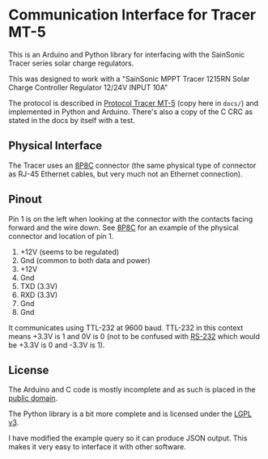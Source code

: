 Communication Interface for Tracer MT-5
=======================================

This is an Arduino and Python library for interfacing with the SainSonic Tracer
series solar charge regulators.

This was designed to work with a "SainSonic MPPT Tracer 1215RN Solar Charge
Controller Regulator 12/24V INPUT 10A"

The protocol is described in [Protocol Tracer MT-5][tracer-doc] (copy here in
`docs/`) and implemented in Python and Arduino. There's also a copy of the C
CRC as stated in the docs by itself with a test.

Physical Interface
------------------

The Tracer uses an [8P8C][] connector (the same physical type of connector as
RJ-45 Ethernet cables, but very much not an Ethernet connection).

Pinout
------

Pin 1 is on the left when looking at the connector with the contacts facing
forward and the wire down. See [8P8C][] for an example of the physical
connector and location of pin 1.

1. +12V (seems to be regulated)
2. Gnd (common to both data and power)
3. +12V
4. Gnd
5. TXD (3.3V)
6. RXD (3.3V)
7. Gnd
8. Gnd

It communicates using TTL-232 at 9600 baud. TTL-232 in this context means +3.3V
is 1 and 0V is 0 (not to be confused with [RS-232][] which would be +3.3V is 0
and -3.3V is 1).

License
-------

The Arduino and C code is mostly incomplete and as such is placed in the
[public domain][].

The Python library is a bit more complete and is licensed under the [LGPL v3][LGPL].

I have modified the example query so it can produce JSON output. This makes it very easy to interface it with other software.       

[8P8C]: https://en.wikipedia.org/wiki/Modular_connector#8P8C
[RS-232]: https://en.wikipedia.org/wiki/RS-232#Voltage_levels
[tracer-doc]: https://dl.dropboxusercontent.com/s/ftb7lxmp9030u7b/Protocoll-Trcaer-MT-5%EF%BC%88111213%EF%BC%89%281%29.pdf?dl=1&token_hash=AAHvuNfsGRew40X7TqT7XzKpcc6WzkL92hEiv7ej-xv0pA
[public domain]: http://creativecommons.org/publicdomain/zero/1.0/
[LGPL]: https://www.gnu.org/licenses/lgpl.html
